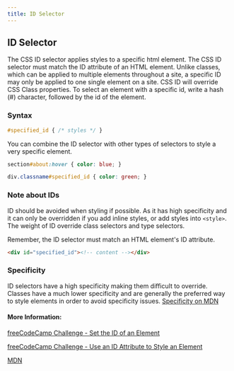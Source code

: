 ```yaml
---
title: ID Selector
---
```

## ID Selector
The CSS ID selector applies styles to a specific html element. The CSS ID selector must match the ID attribute of an HTML element. 
Unlike classes, which can be applied to multiple elements throughout a site, a specific ID may only be applied to one single element on a site. 
CSS ID will override CSS Class properties.
To select an element with a specific id, write a hash (#) character, followed by the id of the element.

### Syntax
```css
#specified_id { /* styles */ }
```
You can combine the ID selector with other types of selectors to style a very specific element.
```css
section#about:hover { color: blue; }

div.classname#specified_id { color: green; }
```
### Note about IDs

ID should be avoided when styling if possible. As it has high specificity and it can only be overridden if you add inline styles, or add styles into ```<style>```. The weight of ID override class selectors and type selectors.

Remember, the ID selector must match an HTML element's ID attribute.
```html
<div id="specified_id"><!-- content --></div>
```

### Specificity 
ID selectors have a high specificity making them difficult to override. Classes have a much lower specificity and are generally the preferred way to style elements in order to avoid specificity issues. [Specificity on MDN](https://developer.mozilla.org/en-US/docs/Web/CSS/Specificity) 

#### More Information:
<a href="https://www.freecodecamp.org/challenges/set-the-id-of-an-element" target="_blank">freeCodeCamp Challenge - Set the ID of an Element</a>

<a href="https://www.freecodecamp.org/challenges/use-an-id-attribute-to-style-an-element"  target="_blank">freeCodeCamp Challenge - Use an ID Attribute to Style an Element</a>

<a href="https://developer.mozilla.org/en-US/docs/Web/CSS/ID_selectors" target="_blank">MDN</a>
